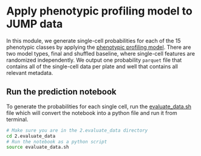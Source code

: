 # Apply phenotypic profiling model to JUMP data

In this module, we generate single-cell probabilities for each of the 15 phenotypic classes by applying the [phenotypic profiling model](https://github.com/WayScience/phenotypic_profiling_model).
There are two model types, final and shuffled baseline, where single-cell features are randomized independently. 
We output one probability `parquet` file that contains all of the single-cell data per plate and well that contains all relevant metadata.

## Run the prediction notebook

To generate the probabilities for each single cell, run the [evaluate_data.sh](./evaluate_data.sh) file which will convert the notebook into a python file and run it from terminal.

```bash
# Make sure you are in the 2.evaluate_data directory
cd 2.evaluate_data
# Run the notebook as a python script
source evaluate_data.sh
```


